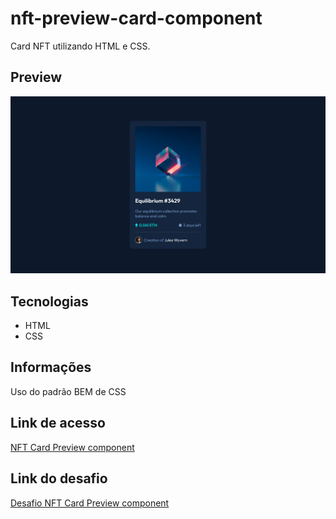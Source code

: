 # nft-preview-card-component

Card NFT utilizando HTML e CSS.

## Preview

![Preview do projeto](./assets/img/nft-card-preview-component-preview.png "QR Code component preview")

## Tecnologias

- HTML
- CSS

## Informações

Uso do padrão BEM de CSS

## Link de acesso

<a href="https://udanielnogueira.github.io/nft-preview-card-component/" target="_blank">NFT Card Preview component</a>

## Link do desafio

<a href="https://www.frontendmentor.io/challenges/nft-preview-card-component-SbdUL_w0U" target="_blank">Desafio NFT Card Preview component</a>
